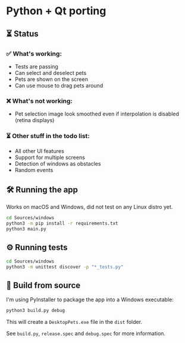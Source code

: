 # Python + Qt porting

## ⏳ Status

### ✅ What's working:
* Tests are passing
* Can select and deselect pets
* Pets are shown on the screen
* Can use mouse to drag pets around

### ❌ What's not working:
* Pet selection image look smoothed even if interpolation is disabled (retina displays)

### ⏳ Other stuff in the todo list:
* All other UI features
* Support for multiple screens
* Detection of windows as obstacles
* Random events

## 🛠️ Running the app
Works on macOS and Windows, did not test on any Linux distro yet.
```bash
cd Sources/windows
python3 -m pip install -r requirements.txt
python3 main.py
```

## ⚙️ Running tests
```bash
cd Sources/windows
python3 -m unittest discover -p "*_tests.py"
```

## 🧱 Build from source
I'm using PyInstaller to package the app into a Windows executable:
```bash
python3 build.py debug
```
This will create a `DesktopPets.exe` file in the `dist` folder.

See `build.py`, `release.spec` and `debug.spec` for more information.